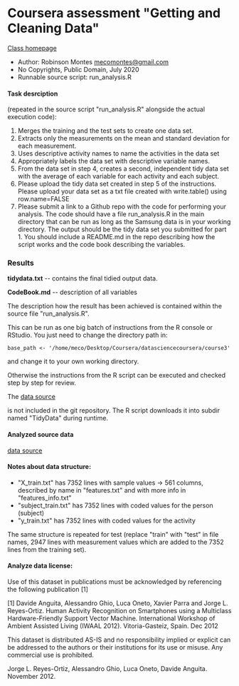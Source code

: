 # Coursera assessment "Getting and Cleaning Data"

[Class homepage](https://class.coursera.org/getdata-010)

- Author: Robinson Montes <mecomontes@gmail.com>
- No Copyrights, Public Domain, July 2020
- Runnable source script: run_analysis.R

#### Task desrciption
(repeated in the source script "run_analysis.R" alongside the actual execution code):

1. Merges the training and the test sets to create one data set.
2. Extracts only the measurements on the mean and standard deviation for each measurement.
3. Uses descriptive activity names to name the activities in the data set
4. Appropriately labels the data set with descriptive variable names.
5. From the data set in step 4, creates a second, independent tidy data set with the average of each variable for each activity and each subject.
6. Please upload the tidy data set created in step 5 of the instructions. Please upload your data set as a txt file created with write.table() using row.name=FALSE
7. Please submit a link to a Github repo with the code for performing your analysis. The code should have a file run_analysis.R in the main directory that can be run as long as the Samsung data is in your working directory. The output should be the tidy data set you submitted for part 1. You should include a README.md in the repo describing how the script works and the code book describing the variables.

### Results

**tidydata.txt** -- contains the final tidied output data.

**CodeBook.md** -- description of all variables

The description how the result has been achieved is contained within the source file "run_analysis.R".

This can be run as one big batch of instructions from the R console or RStudio. You just need to change the directory path in:
```
base_path <- '/home/meco/Desktop/Coursera/datasciencecoursera/course3'
```
and change it to your own working directory.

Otherwise the instructions from the R script can be executed and checked step by step for review.

The [data source](https://d396qusza40orc.cloudfront.net/getdata%2Fprojectfiles%2FUCI%20HAR%20Dataset.zip)

is not included in the git repository. The R script downloads it into subdir named "TidyData" during runtime.

#### Analyzed source data

[data source](https://d396qusza40orc.cloudfront.net/getdata%2Fprojectfiles%2FUCI%20HAR%20Dataset.zip)

#### Notes about data structure:

- "X_train.txt" has 7352 lines with sample values -> 561 columns, described by name in "features.txt" and with more info in "features_info.txt"
- "subject_train.txt" has 7352 lines with coded values for the person (subject)
- "y_train.txt" has 7352 lines with coded values for the activity

The same structure is repeated for test (replace "train" with "test" in file names, 2947 lines with measurement values which are added to the 7352 lines from the training set).

#### Analyze data license:

Use of this dataset in publications must be acknowledged by referencing the following publication [1]

[1] Davide Anguita, Alessandro Ghio, Luca Oneto, Xavier Parra and Jorge L. Reyes-Ortiz. Human Activity Recognition on Smartphones using a Multiclass Hardware-Friendly Support Vector Machine. International Workshop of Ambient Assisted Living (IWAAL 2012). Vitoria-Gasteiz, Spain. Dec 2012

This dataset is distributed AS-IS and no responsibility implied or explicit can be addressed to the authors or their institutions for its use or misuse. Any commercial use is prohibited.

Jorge L. Reyes-Ortiz, Alessandro Ghio, Luca Oneto, Davide Anguita. November 2012.
